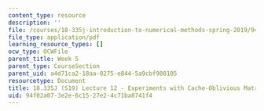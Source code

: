 ```yaml
---
content_type: resource
description: ''
file: /courses/18-335j-introduction-to-numerical-methods-spring-2019/94f02a073e2e6c1527e24c71ba8741f4_MIT18_335JS19_lec12.pdf
file_type: application/pdf
learning_resource_types: []
ocw_type: OCWFile
parent_title: Week 5
parent_type: CourseSection
parent_uid: a4d71ca2-18aa-0275-e844-5a9cbf900105
resourcetype: Document
title: 18.335J (S19) Lecture 12 - Experiments with Cache-Oblivious Matrix Multiplication
uid: 94f02a07-3e2e-6c15-27e2-4c71ba8741f4
---
```

